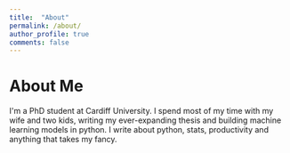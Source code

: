 ```yaml
---
title:  "About"
permalink: /about/
author_profile: true
comments: false
---
```


# About Me

I'm a PhD student at Cardiff University. I spend most of my time with my wife and two kids, writing my ever-expanding thesis and building machine learning models in python. I write about python, stats, productivity and anything that takes my fancy.

